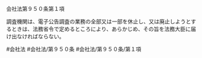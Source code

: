 会社法第９５０条第１項

調査機関は、電子公告調査の業務の全部又は一部を休止し、又は廃止しようとするときは、法務省令で定めるところにより、あらかじめ、その旨を法務大臣に届け出なければならない。

#会社法
#会社法/第９５０条
#会社法/第９５０条/第１項
